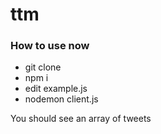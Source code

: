 # ttm

### How to use now

* git clone 
* npm i
* edit example.js
* nodemon client.js

You should see an array of tweets
